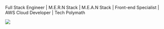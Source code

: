 Full Stack Engineer | M.E.R.N Stack | M.E.A.N Stack | Front-end Specialist | AWS Cloud Developer | Tech Polymath

<img src="https://github-readme-stats.vercel.app/api?username=Godstrump&&show_icons=true&title_color=ffffff&icon_color=722F37&text_color=D3D3D3&bg_color=000000">
